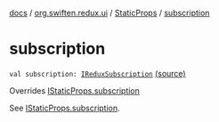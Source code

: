 [docs](../../index.md) / [org.swiften.redux.ui](../index.md) / [StaticProps](index.md) / [subscription](./subscription.md)

# subscription

`val subscription: `[`IReduxSubscription`](../../org.swiften.redux.core/-i-redux-subscription/index.md) [(source)](https://github.com/protoman92/KotlinRedux/tree/master/common/common-ui/src/main/kotlin/org/swiften/redux/ui/Props.kt#L40)

Overrides [IStaticProps.subscription](../-i-static-props/subscription.md)

See [IStaticProps.subscription](../-i-static-props/subscription.md).


